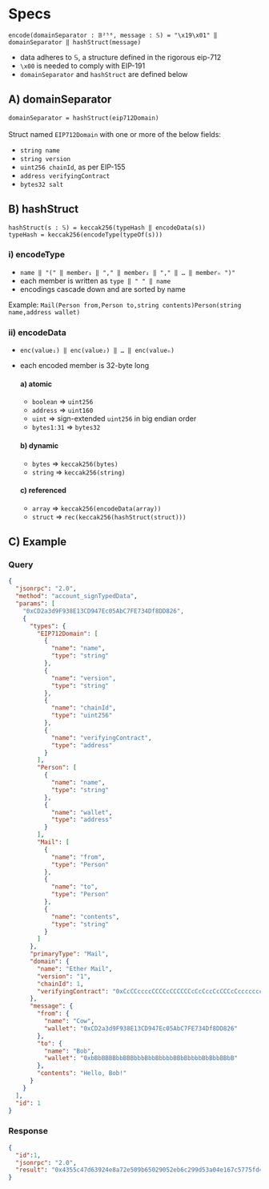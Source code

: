 # Specs
`encode(domainSeparator : 𝔹²⁵⁶, message : 𝕊) = "\x19\x01" ‖ domainSeparator ‖ hashStruct(message)`  
- data adheres to 𝕊, a structure defined in the rigorous eip-712
- `\x00` is needed to comply with EIP-191
- `domainSeparator` and `hashStruct` are defined below

## A) domainSeparator
`domainSeparator = hashStruct(eip712Domain)`
<br/>
<br/>
Struct named `EIP712Domain` with one or more of the below fields:

- `string name`
- `string version`
- `uint256 chainId`, as per EIP-155
- `address verifyingContract`
- `bytes32 salt`

## B) hashStruct
`hashStruct(s : 𝕊) = keccak256(typeHash ‖ encodeData(s))`
<br/>
`typeHash = keccak256(encodeType(typeOf(s)))`

### i) encodeType
- `name ‖ "(" ‖ member₁ ‖ "," ‖ member₂ ‖ "," ‖ … ‖ memberₙ ")"`
- each member is written as `type ‖ " " ‖ name`
- encodings cascade down and are sorted by name

Example: `Mail(Person from,Person to,string contents)Person(string name,address wallet)`

### ii) encodeData
- `enc(value₁) ‖ enc(value₂) ‖ … ‖ enc(valueₙ)`
- each encoded member is 32-byte long

    #### a) atomic

    - `boolean`     => `uint256`
    - `address`     => `uint160`
    - `uint`        => sign-extended `uint256` in big endian order
    - `bytes1:31`   => `bytes32` 

    #### b) dynamic

    - `bytes`       => `keccak256(bytes)`
    - `string`      => `keccak256(string)`

    #### c) referenced

    - `array`       => `keccak256(encodeData(array))`
    - `struct`      => `rec(keccak256(hashStruct(struct)))`

## C) Example
### Query
```json
{
  "jsonrpc": "2.0",
  "method": "account_signTypedData",
  "params": [
    "0xCD2a3d9F938E13CD947Ec05AbC7FE734Df8DD826",
    {
      "types": {
        "EIP712Domain": [
          {
            "name": "name",
            "type": "string"
          },
          {
            "name": "version",
            "type": "string"
          },
          {
            "name": "chainId",
            "type": "uint256"
          },
          {
            "name": "verifyingContract",
            "type": "address"
          }
        ],
        "Person": [
          {
            "name": "name",
            "type": "string"
          },
          {
            "name": "wallet",
            "type": "address"
          }
        ],
        "Mail": [
          {
            "name": "from",
            "type": "Person"
          },
          {
            "name": "to",
            "type": "Person"
          },
          {
            "name": "contents",
            "type": "string"
          }
        ]
      },
      "primaryType": "Mail",
      "domain": {
        "name": "Ether Mail",
        "version": "1",
        "chainId": 1,
        "verifyingContract": "0xCcCCccccCCCCcCCCCCCcCcCccCcCCCcCcccccccC"
      },
      "message": {
        "from": {
          "name": "Cow",
          "wallet": "0xCD2a3d9F938E13CD947Ec05AbC7FE734Df8DD826"
        },
        "to": {
          "name": "Bob",
          "wallet": "0xbBbBBBBbbBBBbbbBbbBbbbbBBbBbbbbBbBbbBBbB"
        },
        "contents": "Hello, Bob!"
      }
    }
  ],
  "id": 1
}
```

### Response
```json
{
  "id":1,
  "jsonrpc": "2.0",
  "result": "0x4355c47d63924e8a72e509b65029052eb6c299d53a04e167c5775fd466751c9d07299936d304c153f6443dfa05f40ff007d72911b6f72307f996231605b915621c"
}
```
